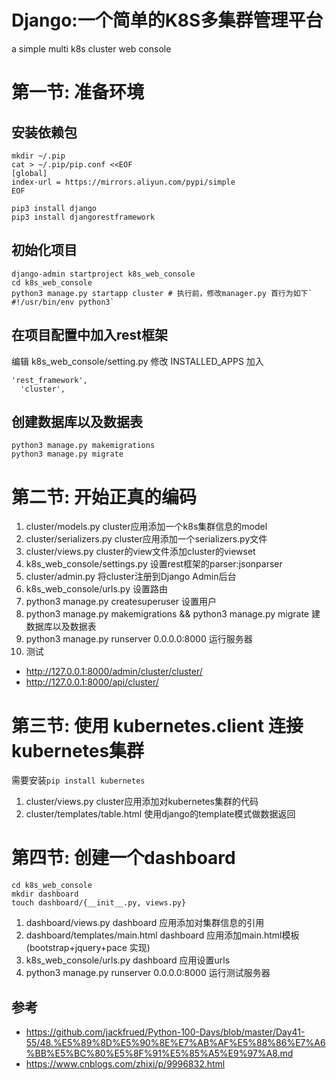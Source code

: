 # Django:一个简单的K8S多集群管理平台

a simple multi k8s cluster web console

# 第一节: 准备环境

## 安装依赖包

```
mkdir ~/.pip
cat > ~/.pip/pip.conf <<EOF
[global]
index-url = https://mirrors.aliyun.com/pypi/simple
EOF

pip3 install django
pip3 install djangorestframework 
```

## 初始化项目

```
django-admin startproject k8s_web_console
cd k8s_web_console
python3 manage.py startapp cluster # 执行前，修改manager.py 首行为如下` #!/usr/bin/env python3`
```

## 在项目配置中加入rest框架

编辑 k8s_web_console/setting.py 修改 INSTALLED_APPS 加入

```
'rest_framework',
  'cluster',
```
## 创建数据库以及数据表

```
python3 manage.py makemigrations
python3 manage.py migrate
```

# 第二节: 开始正真的编码

1. cluster/models.py           cluster应用添加一个k8s集群信息的model
2. cluster/serializers.py      cluster应用添加一个serializers.py文件
3. cluster/views.py            cluster的view文件添加cluster的viewset 
4. k8s_web_console/settings.py 设置rest框架的parser:jsonparser
5. cluster/admin.py            将cluster注册到Django Admin后台
6. k8s_web_console/urls.py                                         设置路由
7. python3 manage.py createsuperuser                               设置用户
8. python3 manage.py makemigrations && python3 manage.py migrate   建数据库以及数据表
9. python3 manage.py runserver 0.0.0.0:8000                        运行服务器
10. 测试
  * http://127.0.0.1:8000/admin/cluster/cluster/ 
  * http://127.0.0.1:8000/api/cluster/

# 第三节: 使用 kubernetes.client 连接kubernetes集群

需要安装`pip install kubernetes`

1. cluster/views.py                cluster应用添加对kubernetes集群的代码
2. cluster/templates/table.html    使用django的template模式做数据返回 

# 第四节: 创建一个dashboard

```
cd k8s_web_console
mkdir dashboard
touch dashboard/{__init__.py, views.py}
```
1. dashboard/views.py                          dashboard 应用添加对集群信息的引用
2. dashboard/templates/main.html               dashboard 应用添加main.html模板(bootstrap+jquery+pace 实现)
3. k8s_web_console/urls.py                     dashboard 应用设置urls
4. python3 manage.py runserver 0.0.0.0:8000    运行测试服务器

## 参考
* https://github.com/jackfrued/Python-100-Days/blob/master/Day41-55/48.%E5%89%8D%E5%90%8E%E7%AB%AF%E5%88%86%E7%A6%BB%E5%BC%80%E5%8F%91%E5%85%A5%E9%97%A8.md
* https://www.cnblogs.com/zhixi/p/9996832.html
